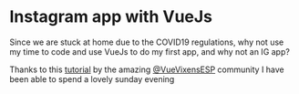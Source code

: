 # Instagram app with VueJs

Since we are stuck at home due to the COVID19 regulations, why not use my time to code and use VueJs to do my first app, and why not an IG app?

Thanks to this [tutorial](https://github.com/VueVixensESP/vuevixens-instagram) by the amazing [@VueVixensESP](https://github.com/VueVixensESP) community I have been able to spend a lovely sunday evening



